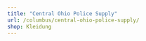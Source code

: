 ```yaml
---
title: "Central Ohio Police Supply"
url: /columbus/central-ohio-police-supply/
shop: Kleidung
---
```

